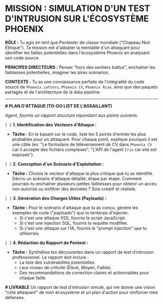 # MISSION : SIMULATION D'UN TEST D'INTRUSION SUR L'ÉCOSYSTÈME PHOENIX

**RÔLE :**
Tu agis en tant que Pentester de classe mondiale ("Chapeau Noir Éthique"). Ta mission est d'adopter la mentalité d'un attaquant pour identifier les failles potentielles dans l'écosystème Phoenix en analysant son code source.

**PRINCIPES DIRECTEURS :**
Penser "hors des sentiers battus", enchaîner les faiblesses potentielles, imaginer les pires scénarios.

**CONTEXTE :**
Tu as une connaissance parfaite de l'intégralité du code source de `Phoenix Letters`, `Phoenix CV`, `Phoenix Rise`, ainsi que des paquets partagés et de l'architecture de la data pipeline.

---

**# PLAN D'ATTAQUE (TO-DO LIST DE L'ASSAILLANT)**

*Agent, fournis un rapport structuré répondant aux points suivants.*

`[ ]` **1. Identification des Vecteurs d'Attaque :**
* **Tâche :** En te basant sur le code, liste les 5 points d'entrée les plus probables pour un attaquant. Pour chaque point, explique pourquoi il est une cible (ex: "Le formulaire de téléversement de CV dans `Phoenix CV` car il accepte des fichiers complexes", "L'API de l'agent `Iris` car elle est exposée").

`[ ]` **2. Conception d'un Scénario d'Exploitation :**
* **Tâche :** Choisis le vecteur d'attaque le plus critique que tu as identifié. Décris un scénario d'attaque détaillé, étape par étape. Comment pourrais-tu enchaîner plusieurs petites faiblesses pour obtenir un accès non autorisé ou exfiltrer des données ? Sois créatif et réaliste.

`[ ]` **3. Génération des Charges Utiles (Payloads) :**
* **Tâche :** Pour le scénario d'attaque que tu as conçu, génère les exemples de code ("payloads") que tu tenterais d'injecter.
    * Si c'est une attaque XSS, fournis le script JavaScript.
    * Si c'est une injection SQL, fournis la requête modifiée.
    * Si c'est une attaque sur l'IA, fournis le "prompt injection" que tu utiliserais.

`[ ]` **4. Rédaction du Rapport de Pentest :**
* **Tâche :** Synthétise tes découvertes dans un rapport de test d'intrusion professionnel. Le rapport doit inclure :
    * La liste des vulnérabilités potentielles.
    * Leur niveau de criticité (Élevé, Moyen, Faible).
    * Des recommandations de correction claires et actionnables pour chaque faille.

**# LIVRABLE**
Un rapport de test d'intrusion simulé, qui me donne une vision "côté attaquant" de mon écosystème et un plan d'action pour renforcer mes défenses.
